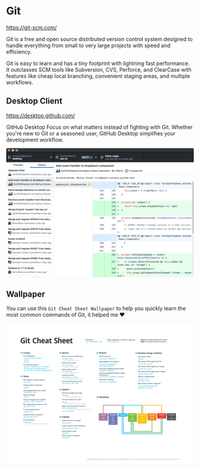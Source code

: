 # Git
https://git-scm.com/

Git is a free and open source distributed version control system designed to handle everything from small to very large projects with speed and efficiency.

Git is easy to learn and has a tiny footprint with lightning fast performance. It outclasses SCM tools like Subversion, CVS, Perforce, and ClearCase with features like cheap local branching, convenient staging areas, and multiple workflows.

## Desktop Client
https://desktop.github.com/

GitHub Desktop
Focus on what matters instead of fighting with Git. Whether you're new to Git or a seasoned user, GitHub Desktop simplifies your development workflow.

![GitDesktop](images/github-desktop-screenshot.png?raw=true "GitDesktop")

## Wallpaper
You can use this `Git Cheat Sheet Wallpaper` to help you quickly learn the most common commands of Git, it helped me ♥

![Git](images/git-cheatsheet-wallpaper.png?raw=true "Git")
